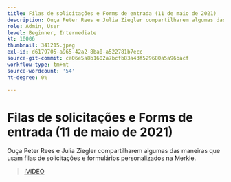 ```yaml
---
title: Filas de solicitações e Forms de entrada (11 de maio de 2021)
description: Ouça Peter Rees e Julia Ziegler compartilharem algumas das maneiras que usam filas de solicitações e formulários personalizados na Merkle.
role: Admin, User
level: Beginner, Intermediate
kt: 10006
thumbnail: 341215.jpeg
exl-id: d6179705-a965-42a2-8ba0-a522781b7ecc
source-git-commit: ca06e5a8b1602a7bcfb83a43f529680a5a96bacf
workflow-type: tm+mt
source-wordcount: '54'
ht-degree: 0%

---
```


# Filas de solicitações e Forms de entrada (11 de maio de 2021)

Ouça Peter Rees e Julia Ziegler compartilharem algumas das maneiras que usam filas de solicitações e formulários personalizados na Merkle.

>[!VIDEO](https://video.tv.adobe.com/v/341215/?quality=12&learn=on)
